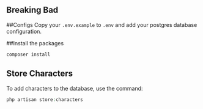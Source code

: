 ## Breaking Bad

##Configs
Copy your `.env.example` to `.env` and add your postgres database configuration.

##Install the packages
```php
composer install
```

## Store Characters
To add characters to the database, use the command:
```php
php artisan store:characters
```

